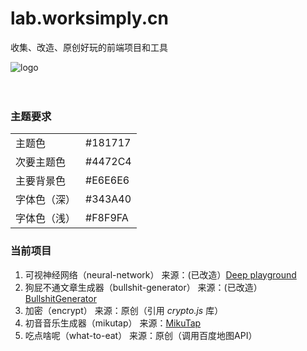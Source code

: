 # lab.worksimply.cn
收集、改造、原创好玩的前端项目和工具

![logo](https://lab.worksimply.cn/img/logo.png)
<br/>
<br/>
<br/>
### 主题要求
|||
|----|----|
|主题色| #181717|
|次要主题色|#4472C4|
|主要背景色|#E6E6E6|
|字体色（深）|#343A40|
|字体色（浅）|#F8F9FA|
### 当前项目
1. 可视神经网络（neural-network） 来源：(已改造）[Deep playground](https://github.com/tensorflow/playground)
2. 狗屁不通文章生成器（bullshit-generator） 来源：(已改造）[BullshitGenerator](https://github.com/menzi11/BullshitGenerator)
3. 加密（encrypt） 来源：原创（引用 *crypto.js* 库）
4. 初音音乐生成器（mikutap） 来源：[MikuTap](https://aidn.jp/mikutap)
5. 吃点啥呢（what-to-eat） 来源：原创（调用百度地图API）